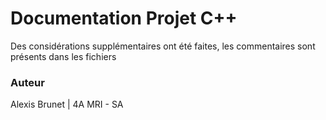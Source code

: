 # Documentation Projet C++
Des considérations supplémentaires ont été faites, les commentaires sont présents dans les fichiers

### Auteur
Alexis Brunet | 4A MRI - SA